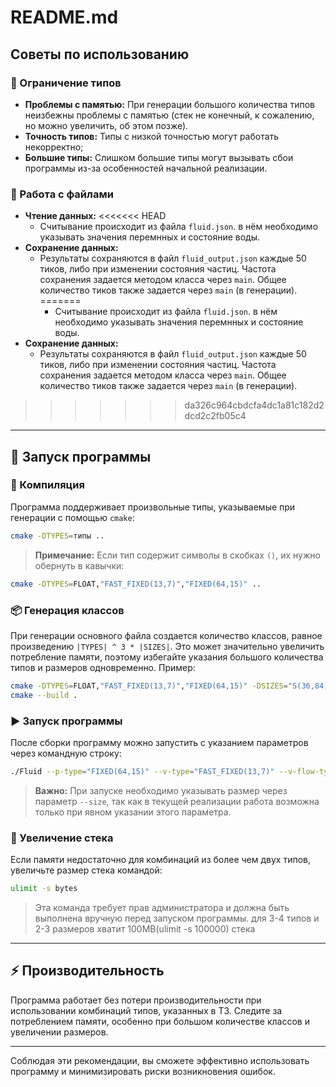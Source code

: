 # README.md

## Советы по использованию

### 🔧 Ограничение типов
- **Проблемы с памятью:** При генерации большого количества типов неизбежны проблемы с памятью (стек не конечный, к сожалению, но можно увеличить, об этом позже).
- **Точность типов:** Типы с низкой точностью могут работать некорректно;
- **Большие типы:** Слишком большие типы могут вызывать сбои программы из-за особенностей начальной реализации.

### 📂 Работа с файлами
- **Чтение данных:**
<<<<<<< HEAD
  - Считывание происходит из файла `fluid.json`. в нём необходимо указывать значения перемнных и состояние воды.
- **Сохранение данных:**
  - Результаты сохраняются в файл `fluid_output.json` каждые 50 тиков, либо при изменении состояния частиц. Частота сохранения задается методом класса через `main`. Общее количество тиков также задается через `main` (в генерации).
=======
    - Считывание происходит из файла `fluid.json`. в нём необходимо указывать значения перемнных и состояние воды.
- **Сохранение данных:**
    - Результаты сохраняются в файл `fluid_output.json` каждые 50 тиков, либо при изменении состояния частиц. Частота сохранения задается методом класса через `main`. Общее количество тиков также задается через `main` (в генерации).
>>>>>>> da326c964cbdcfa4dc1a81c182d2dcd2c2fb05c4

---

## 🚀 Запуск программы

### 🔨 Компиляция
Программа поддерживает произвольные типы, указываемые при генерации с помощью `cmake`:

```bash
cmake -DTYPES=типы ..
```
> **Примечание:** Если тип содержит символы в скобках `()`, их нужно обернуть в кавычки:

```bash
cmake -DTYPES=FLOAT,"FAST_FIXED(13,7)","FIXED(64,15)" ..
```

### 📦 Генерация классов
При генерации основного файла создается количество классов, равное произведению `|TYPES| ^ 3 * |SIZES|`. Это может значительно увеличить потребление памяти, поэтому избегайте указания большого количества типов и размеров одновременно.
Пример:

```bash
cmake -DTYPES=FLOAT,"FAST_FIXED(13,7)","FIXED(64,15)" -DSIZES="S(36,84)","S(14,5)" ..
cmake --build .
```

### ▶️ Запуск программы
После сборки программу можно запустить с указанием параметров через командную строку:

```bash
./Fluid --p-type="FIXED(64,15)" --v-type="FAST_FIXED(13,7)" --v-flow-type="FIXED(64,15)" --size="36,84"
```

> **Важно:** При запуске необходимо указывать размер через параметр `--size`, так как в текущей реализации работа возможна только при явном указании этого параметра.

### 💾 Увеличение стека
Если памяти недостаточно для комбинаций из более чем двух типов, увеличьте размер стека командой:

```bash
ulimit -s bytes
```
> Эта команда требует прав администратора и должна быть выполнена вручную перед запуском программы. для 3-4 типов и 2-3 размеров хватит 100MB(ulimit -s 100000) стека

---

## ⚡ Производительность
Программа работает без потери производительности при использовании комбинаций типов, указанных в ТЗ. Следите за потреблением памяти, особенно при большом количестве классов и увеличении размеров.

---

Соблюдая эти рекомендации, вы сможете эффективно использовать программу и минимизировать риски возникновения ошибок.
